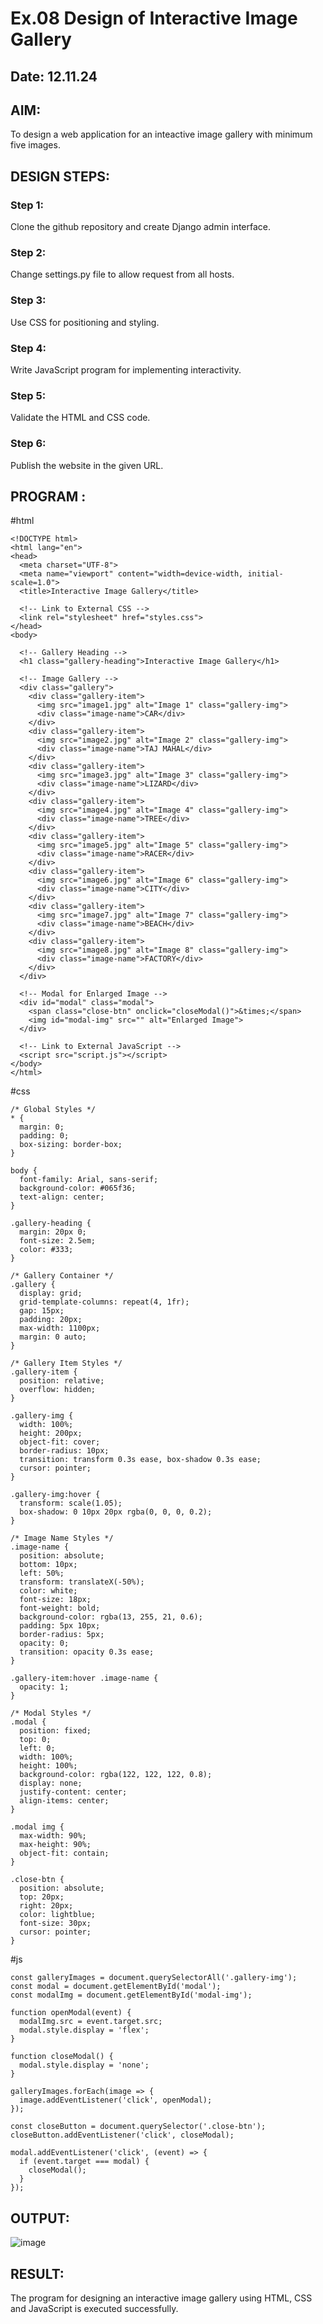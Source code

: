 # Ex.08 Design of Interactive Image Gallery
## Date: 12.11.24

## AIM:
To design a web application for an inteactive image gallery with minimum five images.

## DESIGN STEPS:

### Step 1:
Clone the github repository and create Django admin interface.

### Step 2:
Change settings.py file to allow request from all hosts.

### Step 3:
Use CSS for positioning and styling.

### Step 4:
Write JavaScript program for implementing interactivity.

### Step 5:
Validate the HTML and CSS code.

### Step 6:
Publish the website in the given URL.

## PROGRAM :
#html
```
<!DOCTYPE html>
<html lang="en">
<head>
  <meta charset="UTF-8">
  <meta name="viewport" content="width=device-width, initial-scale=1.0">
  <title>Interactive Image Gallery</title>

  <!-- Link to External CSS -->
  <link rel="stylesheet" href="styles.css">
</head>
<body>

  <!-- Gallery Heading -->
  <h1 class="gallery-heading">Interactive Image Gallery</h1>

  <!-- Image Gallery -->
  <div class="gallery">
    <div class="gallery-item">
      <img src="image1.jpg" alt="Image 1" class="gallery-img">
      <div class="image-name">CAR</div>
    </div>
    <div class="gallery-item">
      <img src="image2.jpg" alt="Image 2" class="gallery-img">
      <div class="image-name">TAJ MAHAL</div>
    </div>
    <div class="gallery-item">
      <img src="image3.jpg" alt="Image 3" class="gallery-img">
      <div class="image-name">LIZARD</div>
    </div>
    <div class="gallery-item">
      <img src="image4.jpg" alt="Image 4" class="gallery-img">
      <div class="image-name">TREE</div>
    </div>
    <div class="gallery-item">
      <img src="image5.jpg" alt="Image 5" class="gallery-img">
      <div class="image-name">RACER</div>
    </div>
    <div class="gallery-item">
      <img src="image6.jpg" alt="Image 6" class="gallery-img">
      <div class="image-name">CITY</div>
    </div>
    <div class="gallery-item">
      <img src="image7.jpg" alt="Image 7" class="gallery-img">
      <div class="image-name">BEACH</div>
    </div>
    <div class="gallery-item">
      <img src="image8.jpg" alt="Image 8" class="gallery-img">
      <div class="image-name">FACTORY</div>
    </div>
  </div>

  <!-- Modal for Enlarged Image -->
  <div id="modal" class="modal">
    <span class="close-btn" onclick="closeModal()">&times;</span>
    <img id="modal-img" src="" alt="Enlarged Image">
  </div>

  <!-- Link to External JavaScript -->
  <script src="script.js"></script>
</body>
</html>
```
#css
```
/* Global Styles */
* {
  margin: 0;
  padding: 0;
  box-sizing: border-box;
}

body {
  font-family: Arial, sans-serif;
  background-color: #065f36;
  text-align: center;
}

.gallery-heading {
  margin: 20px 0;
  font-size: 2.5em;
  color: #333;
}

/* Gallery Container */
.gallery {
  display: grid;
  grid-template-columns: repeat(4, 1fr);
  gap: 15px;
  padding: 20px;
  max-width: 1100px;
  margin: 0 auto;
}

/* Gallery Item Styles */
.gallery-item {
  position: relative;
  overflow: hidden;
}

.gallery-img {
  width: 100%;
  height: 200px;
  object-fit: cover;
  border-radius: 10px;
  transition: transform 0.3s ease, box-shadow 0.3s ease;
  cursor: pointer;
}

.gallery-img:hover {
  transform: scale(1.05);
  box-shadow: 0 10px 20px rgba(0, 0, 0, 0.2);
}

/* Image Name Styles */
.image-name {
  position: absolute;
  bottom: 10px;
  left: 50%;
  transform: translateX(-50%);
  color: white;
  font-size: 18px;
  font-weight: bold;
  background-color: rgba(13, 255, 21, 0.6);
  padding: 5px 10px;
  border-radius: 5px;
  opacity: 0;
  transition: opacity 0.3s ease;
}

.gallery-item:hover .image-name {
  opacity: 1;
}

/* Modal Styles */
.modal {
  position: fixed;
  top: 0;
  left: 0;
  width: 100%;
  height: 100%;
  background-color: rgba(122, 122, 122, 0.8);
  display: none;
  justify-content: center;
  align-items: center;
}

.modal img {
  max-width: 90%;
  max-height: 90%;
  object-fit: contain;
}

.close-btn {
  position: absolute;
  top: 20px;
  right: 20px;
  color: lightblue;
  font-size: 30px;
  cursor: pointer;
}
```
#js
```
const galleryImages = document.querySelectorAll('.gallery-img');
const modal = document.getElementById('modal');
const modalImg = document.getElementById('modal-img');

function openModal(event) {
  modalImg.src = event.target.src;
  modal.style.display = 'flex';
}

function closeModal() {
  modal.style.display = 'none';
}

galleryImages.forEach(image => {
  image.addEventListener('click', openModal);
});

const closeButton = document.querySelector('.close-btn');
closeButton.addEventListener('click', closeModal);

modal.addEventListener('click', (event) => {
  if (event.target === modal) {
    closeModal();
  }
});
```
## OUTPUT:
![image](https://github.com/user-attachments/assets/81035a27-207f-49cc-ace8-47e72e6e6832)


## RESULT:
The program for designing an interactive image gallery using HTML, CSS and JavaScript is executed successfully.
